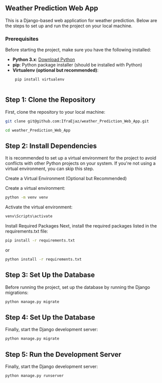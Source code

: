 

## Weather Prediction Web App

This is a Django-based web application for weather prediction. Below are the steps to set up and run the project on your local machine.

### Prerequisites

Before starting the project, make sure you have the following installed:

- **Python 3.x**: [Download Python](https://www.python.org/downloads/)
- **pip**: Python package installer (should be installed with Python)
- **Virtualenv (optional but recommended)**: 
  ```bash
   pip install virtualenv
 
## Step 1: Clone the Repository
First, clone the repository to your local machine:
  ```bash
git clone git@github.com:IfraEjaz/weather_Prediction_Web_App.git
```

```bash
cd weather_Prediction_Web_App
```
## Step 2: Install Dependencies
It is recommended to set up a virtual environment for the project to avoid conflicts with other Python projects on your system. If you're not using a virtual environment, you can skip this step.

Create a Virtual Environment (Optional but Recommended)

Create a virtual environment:
  ```bash
python -m venv venv
```

Activate the virtual environment:
  ```bash
venv\Scripts\activate
```
Install Required Packages
Next, install the required packages listed in the requirements.txt file:
  ```bash
pip install -r requirements.txt
```
or 
  ```bash
python install -r requirements.txt
```
## Step 3: Set Up the Database

Before running the project, set up the database by running the Django migrations:
  ```bash
python manage.py migrate
```
## Step 4: Set Up the Database
Finally, start the Django development server:
  ```bash
python manage.py migrate

```

## Step 5: Run the Development Server
Finally, start the Django development server:
  ```bash
python manage.py runserver
```